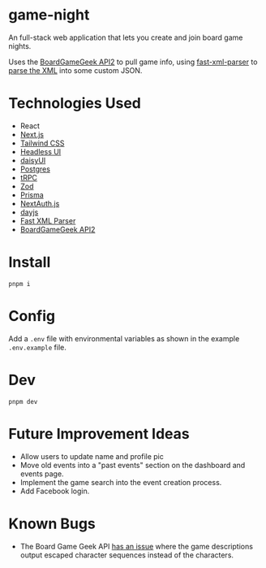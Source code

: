 # game-night

An full-stack web application that lets you create and join board game nights.

Uses the [BoardGameGeek API2](https://boardgamegeek.com/wiki/page/BGG_XML_API2) to pull game info, using [fast-xml-parser](https://www.npmjs.com/package/fast-xml-parser) to [parse the XML](https://github.com/claudiorivera/game-night/tree/master/client/src/lib) into some custom JSON.

# Technologies Used

- React
- [Next.js](https://nextjs.org)
- [Tailwind CSS](https://tailwindcss.com)
- [Headless UI](https://headlessui.dev)
- [daisyUI](https://daisyui.com)
- [Postgres](https://www.postgresql.org)
- [tRPC](https://trpc.io)
- [Zod](https://zod.dev)
- [Prisma](https://www.prisma.io/)
- [NextAuth.js](https://next-auth.js.org)
- [dayjs](https://day.js.org)
- [Fast XML Parser](https://github.com/NaturalIntelligence/fast-xml-parser)
- [BoardGameGeek API2](https://boardgamegeek.com/wiki/page/BGG_XML_API2)

# Install

`pnpm i`

# Config

Add a `.env` file with environmental variables as shown in the example `.env.example` file.

# Dev

`pnpm dev`

# Future Improvement Ideas

- Allow users to update name and profile pic
- Move old events into a "past events" section on the dashboard and events page.
- Implement the game search into the event creation process.
- Add Facebook login.

# Known Bugs

- The Board Game Geek API [has an issue](https://boardgamegeek.com/wiki/page/XML_API_Enhancements#) where the game descriptions output escaped character sequences instead of the characters.
